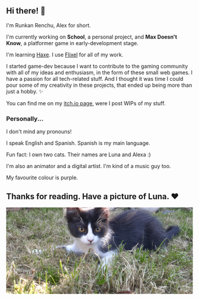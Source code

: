 ## Hi there! 💜

I'm Runkan Renchu, Alex for short.

I'm currently working on **School**, a personal project, and **Max Doesn't Know**, a platformer game in early-development stage.

I'm learning [Haxe](https://haxe.org/). I use [Flixel](https://haxeflixel.com/) for all of my work.

I started game-dev because I want to contribute to the gaming community with all of my ideas and enthusiasm, in the form of these small web games.
I have a passion for all tech-related stuff. And I thought it was time I could pour some of my creativity in these projects, that ended up being
more than just a hobby. ✨

You can find me on my [itch.io page](renchuaintreal.itch.io), were I post WIPs of my stuff.

### Personally...

I don't mind any pronouns!

I speak English and Spanish. Spanish is my main language.

Fun fact: I own two cats. Their names are Luna and Alexa :)

I'm also an animator and a digital artist. I'm kind of a music guy too.

My favourite colour is purple. 


## Thanks for reading. Have a picture of Luna. ❤️

![](https://github.com/runkanrenchu/runkanrenchu/blob/master/20200913_155938.jpg)
